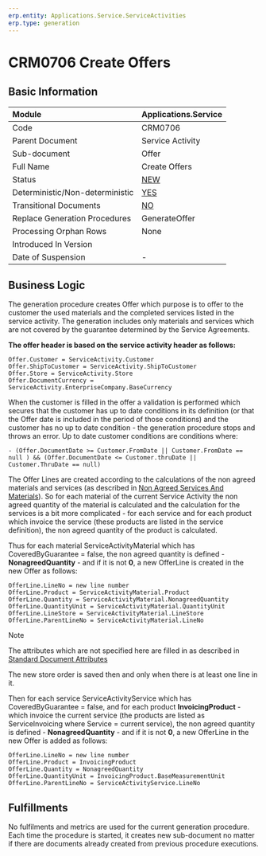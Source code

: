 ```yaml
---
erp.entity: Applications.Service.ServiceActivities
erp.type: generation
---
```


# CRM0706 Create Offers

## Basic Information

| Module                          | Applications.Service                                         |
| :------------------------------ | ------------------------------------------------------------ |
| Code                            | CRM0706                                                      |
| Parent Document                 | Service Activity                                             |
| Sub-document                    | Offer                                                        |
| Full Name                       | Create Offers                                                |
| Status                          | [NEW](xref:generation-procedures-update)                     |
| Deterministic/Non-deterministic | [YES](xref:deterministic-generations)                        |
| Transitional Documents          | [NO](xref:transitional-documents)                            |
| Replace Generation Procedures   | GenerateOffer                                                |
| Processing Orphan Rows          | None                                                         |
| Introduced In Version           |                                                              |
| Date of Suspension              | -                                                            |

##  Business Logic

The generation procedure creates Offer which purpose is to offer to the customer the used materials and the completed services listed in the service activity.
The generation includes only materials and services which are not covered by the guarantee determined by the Service Agreements.

**The offer header is based on the service activity header as follows:**
```
Offer.Customer = ServiceActivity.Customer
Offer.ShipToCustomer = ServiceActivity.ShipToCustomer
Offer.Store = ServiceActivity.Store
Offer.DocumentCurrency = ServiceActivity.EnterpriseCompany.BaseCurrency
```

When the customer is filled in the offer a validation is performed which secures that the customer has up to date conditions in its definition (or that the Offer date is included in the period of those conditions) and the customer has no up to date condition - the generation procedure stops and throws an error.
Up to date customer conditions are conditions where:
```
- (Offer.DocumentDate >= Customer.FromDate || Customer.FromDate == null ) && (Offer.DocumentDate <= Customer.thruDate || Customer.ThruDate == null)
```

The Offer Lines are created according to the calculations of the non agreed materials and services (as described in [Non Agreed Services And Materials](xref:non-agreed-services-and-materials)).
So for each material of the current Service Activity the non agreed quantity of the material is calculated and the calculation for the services is a bit more complicated - for each service and for each product which invoice the service (these products are listed in the service definition), the non agreed quantity of the product is calculated.

Thus for each material ServiceActivityMaterial which has CoveredByGuarantee = false, the non agreed quantity is defined - **NonagreedQuantity** - and if it is not **0**, a new OfferLine is created in the new Offer as follows:

```
OfferLine.LineNo = new line number
OfferLine.Product = ServiceActivityMaterial.Product
OfferLine.Quantity = ServiceActivityMaterial.NonagreedQuantity
OfferLine.QuantityUnit = ServiceActivityMaterial.QuantityUnit
OfferLine.LineStore = ServiceActivityMaterial.LineStore
OfferLine.ParentLineNo = ServiceActivityMaterial.LineNo
```

> [!Note]
> The attributes which are not specified here are filled in as described in [Standard Document Attributes](../reference/standard-document-attributes.md)

The new store order is saved then and only when there is at least one line in it.

Then for each service ServiceActivityService which has CoveredByGuarantee = false, and for each product **InvoicingProduct** - which invoice the current service (the products are listed as ServiceInvoicing where Service = current service), the non agreed quantity is defined - **NonagreedQuantity** - and if it is not **0**, a new OfferLine in the new Offer is added as follows:

```
OfferLine.LineNo = new line number
OfferLine.Product = InvoicingProduct
OfferLine.Quantity = NonagreedQuantity
OfferLine.QuantityUnit = InvoicingProduct.BaseMeasurementUnit
OfferLine.ParentLineNo = ServiceActivityService.LineNo
```

## Fulfillments

No fulfilments and metrics are used for the current generation procedure. 
Each time the procedure is started, it creates new sub-document no matter if there are documents already created from previous procedure executions. 
